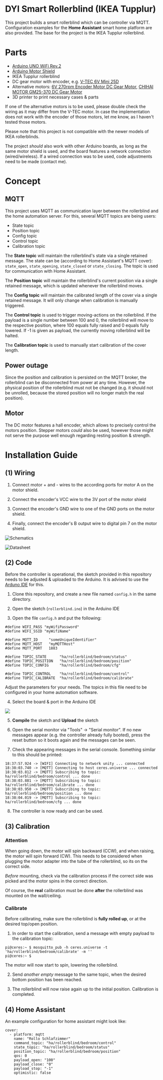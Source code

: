# DYI Smart Rollerblind (IKEA Tupplur)

This project builds a smart rollerblind which can be controller via MQTT. Configuration examples for the **Home Assistant** smart home platform are also provided. The base for the project is the IKEA Tupplur rollerblind.

# Parts

- [Arduino UNO WiFi Rev.2](https://store.arduino.cc/arduino-uno-wifi-rev2)
- [Arduino Motor Shield](https://store.arduino.cc/arduino-motor-shield-rev3)
- IKEA Tupplur rollerblind
- DC gear motor with encoder, e.g. [V-TEC 6V Mini 25D](https://eckstein-shop.de/V-TEC-6V-Mini-25D-DC-Motor-Getriebe-Motor-Stirnradgetriebe-mit-Encoder-177-RPM)
- Alternative motors: [6V 270rpm Encoder Motor DC Gear Motor](https://www.banggood.com/6V-270rpm-Encoder-Motor-DC-Gear-Motor-p-1127552.html?cur_warehouse=CN), [CHIHAI MOTOR GM25-370 DC Gear Motor](https://www.banggood.com/CHIHAI-MOTOR-GM25-370-DC-Gear-Motor-6V-100210300RPM-Encoder-Motor-p-1016183.html?akmClientCountry=DE&p=PW041611183930201706&custlixnkid=316774&ID=519630&cur_warehouse=CN)
- 3D printer to print necessary cases & parts

If one of the alternative motors is to be used, please double check the wiring as it may differ from the V-TEC motor. In case the implementation does not work with the encoder of those motors, let me know, as I haven't tested those motors.

Please note that this project is not compatible with the newer models of IKEA rollerblinds.

The project *should* also work with other Arduino boards, as long as the same motor shield is used, and the board features a network connection (wired/wireless). If a wired connection was to be used, code adjustments need to be made (contact me).

# Concept

## MQTT

This project uses MQTT as communication layer between the rollerblind and the home automation server. For this, several MQTT topics are being users:

- State topic
- Position topic
- Config topic
- Control topic
- Calibration topic

The **State topic** will maintain the rollerblind's state via a single retained message. The state can be (according to Home Assistant's MQTT cover): `state_open`, `state_opening`, `state_closed` or `state_closing`. The topic is used for communication with Home Assistant.

The **Position topic** will maintain the rollerblind's current position via a single retained message, which is updated whenever the rollerblind moves. 

The **Config topic** will maintain the calibrated length of the cover via a single retained message. It will only change when calibration is manually triggered. 

The **Control topic** is used to trigger moving-actions on the rollerblind. If the payload is a single number between 100 and 0, the rollerblind will move to the respective position, where 100 equals fully raised and 0 equals fully lowered. If -1 is given as payload, the currently moving rollerblind will be halted.

The **Calibration topic** is used to manually start calibration of the cover length.

## Power outage

Since the position and calibration is persisted on the MQTT broker, the rollerblind can be disconnected from power at any time. However, the physical position of the rollerblind must not be changed (e.g. it should not be unrolled, because the stored position will no longer match the real position).

## Motor

The DC motor features a hall encoder, which allows to precisely control the motors position. Stepper motors *could* also be used, however those might not serve the purpose well enough regarding resting position & strength.

# Installation Guide

## (1) Wiring

1) Connect motor + and - wires to the according ports for motor A on the motor shield.

2) Connect the encoder's VCC wire to the 3V port of the motor shield

3) Connect the encoder's GND wire to one of the GND ports on the motor shield.

4) Finally, connect the encoder's B output wire to digital pin 7 on the motor shield.

![Schematics](schematics.png)

![Datasheet](datasheet.png)

## (2) Code

Before the controller is operational, the sketch provided in this repository needs to be adjusted & uploaded to the Arduino. It is advised to use the [Arduno IDE](https://www.arduino.cc/en/main/software) for this.

1) Clone this repository, and create a new file named `config.h` in the same directory. 

2) Open the sketch (`rollerblind.ino`) in the Arduino IDE

3) Open the file `config.h` and put the following:

```
#define WIFI_PASS "myWifiPassword"
#define WIFI_SSID "myWifiName"

#define MQTT_ID     "someUniqueIdentifier"
#define MQTT_HOST   "myMQTTHost"
#define MQTT_PORT   1883

#define TOPIC_STATE      "ha/rollerblind/bedroom/status"
#define TOPIC_POSITION   "ha/rollerblind/bedroom/position"
#define TOPIC_CONFIG     "ha/rollerblind/bedroom/cfg"

#define TOPIC_CONTROL    "ha/rollerblind/bedroom/control"
#define TOPIC_CALIBRATE  "ha/rollerblind/bedroom/calibrate"
```

Adjust the parameters for your needs. The topics in this file need to be configured in your home automation software.

4) Select the board & port in the Arduino IDE

![](arduinoide.png)

5) **Compile** the sketch and **Upload** the sketch

6) Open the serial monitor via "Tools" -> "Serial monitor". If no new messages appear (e.g. the controller already fully booted), press the reset button so it boots again and the messages can be seen.

7) Check the appearing messages in the serial console. Something similar to this should be printed:

```
18:37:57.924 -> [WIFI] Connecting to network unity ... connected
18:38:03.740 -> [MQTT] Connecting to host ceres.universe ... connected
18:38:03.812 -> [MQTT] Subscribing to topic: ha/rollerblind/bedroom/control ... done
18:38:03.881 -> [MQTT] Subscribing to topic: ha/rollerblind/bedroom/calibrate ... done
18:38:03.950 -> [MQTT] Subscribing to topic: ha/rollerblind/bedroom/position ... done
18:38:04.019 -> [MQTT] Subscribing to topic: ha/rollerblind/bedroom/cfg ... done```

8) The controller is now ready and can be used.

## (3) Calibration

### Attention

When going down, the motor will spin backward (CCW), and when raising, the motor will spin forward (CW). This needs to be considered when plugging the motor adapter into the tube of the rollerblind, so its on the correct side.

*Before* mounting, check via the calibration process if the correct side was picked and the motor spins in the correct direction.

Of course, the **real** calibration must be done **after** the rollerblind was mounted on the wall/ceiling.

### Calibrate

Before calibrating, make sure the rollerblind is **fully rolled up**, or at the desired top/open position.

1) In order to start the calibration, send a message with empty payload to the calibration topic:

```
pi@ceres:~ $ mosquitto_pub -h ceres.universe -t 'ha/rollerblind/bedroom/calibrate' -m ''
pi@ceres:~ $
```

The motor will now start to spin, lowering the rollerblind. 

2) Send *another empty* message to the same topic, when the desired bottom position has been reached.

3) The rollerblind will now raise again up to the initial position. Calibration is completed.

## (4) Home Assistant

An example configuration for home assistant might look like:

```
cover:
  - platform: mqtt
    name: "Rollo Schlafzimmer"
    command_topic: "ha/rollerblind/bedroom/control"
    state_topic: "ha/rollerblind/bedroom/status"
    position_topic: "ha/rollerblind/bedroom/position"
    qos: 0
    payload_open: "100"
    payload_close: "0"
    payload_stop: "-1"
    optimistic: false
```

